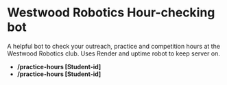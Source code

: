 # Westwood Robotics Hour-checking bot

A helpful bot to check your outreach, practice and competition hours at the Westwood Robotics club. Uses Render and uptime robot to keep server on.

* **/practice-hours [Student-id]**
* **/practice-hours [Student-id]**
